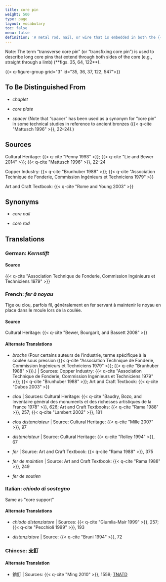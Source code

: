```yaml
---
title: core pin
weight: 500
type: page
layout: vocabulary
toc: false
menu: false
definition: 'A metal rod, nail, or wire that is embedded in both the {{< q-def "core" >}} and the outer mold and serves to secure the core in place during the pour. Core pins have traditionally been made of copper alloys, iron, or steel, and today are generally made of stainless steel.'
---
```


<div class="backmatter">
Note: The term “transverse core pin” (or “transfixing core pin”) is used to describe long core pins that extend through both sides of the core (e.g., straight through a limb) (**figs. 35, 64, 122**).
</div>

{{< q-figure-group grid="3" id="35, 36, 37, 122, 547">}}

## To Be Distinguished From

- *chaplet*

- *core plate*

- *spacer* (Note that “spacer” has been used as a synonym for “core pin” in some technical studies in reference to ancient bronzes ({{< q-cite "Mattusch 1996" >}}, 22–24).)

## Sources

Cultural Heritage: {{< q-cite "Penny 1993" >}}; {{< q-cite "Lie and Bewer 2014" >}}; {{< q-cite "Mattusch 1996" >}}, 22–24

Copper Industry: {{< q-cite "Brunhuber 1988" >}}; {{< q-cite "Association Technique de Fonderie, Commission Ingénieurs et Techniciens 1979" >}}

Art and Craft Textbook: {{< q-cite "Rome and Young 2003" >}}

## Synonyms

- *core nail*

- *core rod*

## Translations

<div class="accordion">

### **German**: *Kernstift*

#### Source

{{< q-cite "Association Technique de Fonderie, Commission Ingénieurs et Techniciens 1979" >}}

### **French**: *fer à noyau*

Tige ou clou, parfois fil, généralement en fer servant à maintenir le noyau en place dans le moule lors de la coulée.

#### Source

Cultural Heritage: {{< q-cite "Bewer, Bourgarit, and Bassett 2008" >}}

#### Alternate Translations

- *broche* (Pour certains auteurs de l’industrie, terme spécifique à la coulée sous pression ({{< q-cite "Association Technique de Fonderie, Commission Ingénieurs et Techniciens 1979" >}}; {{< q-cite "Brunhuber 1988" >}}).) | Sources: Copper Industry: {{< q-cite "Association Technique de Fonderie, Commission Ingénieurs et Techniciens 1979" >}}; {{< q-cite "Brunhuber 1988" >}}; Art and Craft Textbook: {{< q-cite "Dubos 2003" >}}

- *clou* | Sources: Cultural Heritage: {{< q-cite "Baudry, Bozo, and Inventaire général des monuments et des richesses artistiques de la France 1978" >}}, 626; Art and Craft Textbooks: {{< q-cite "Rama 1988" >}}, 257; {{< q-cite "Lambert 2002" >}}, 181

- *clou distanciateur* | Source: Cultural Heritage: {{< q-cite "Mille 2007" >}}, 97

- *distanciateur* | Source: Cultural Heritage: {{< q-cite "Rolley 1994" >}}, 67

- *fer* | Source: Art and Craft Textbook: {{< q-cite "Rama 1988" >}}, 375

- *fer de maintien* | Source: Art and Craft Textbook: {{< q-cite "Rama 1988" >}}, 249

- *fer de soutien*

### **Italian**: *chiodo di sostegno*

Same as "core support"

#### Alternate Translations

- *chiodo distanziatore* | Sources: {{< q-cite "Giumlia-Mair 1999" >}}, 257; {{< q-cite "Pecchioli 1999" >}}, 193

- *distanziatore* | Source: {{< q-cite "Bruni 1994" >}}, 72

### **Chinese**: 支釘

#### Alternate Translation

- 銷釘 | Sources: {{< q-cite "Ming 2010" >}}, 1559; [TNATD](https://terms.naer.edu.tw/detail/625481/?index=3)

</div>
